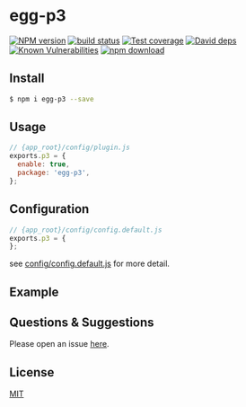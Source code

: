 # egg-p3

[![NPM version][npm-image]][npm-url]
[![build status][travis-image]][travis-url]
[![Test coverage][codecov-image]][codecov-url]
[![David deps][david-image]][david-url]
[![Known Vulnerabilities][snyk-image]][snyk-url]
[![npm download][download-image]][download-url]

[npm-image]: https://img.shields.io/npm/v/egg-p3.svg?style=flat-square
[npm-url]: https://npmjs.org/package/egg-p3
[travis-image]: https://img.shields.io/travis/eggjs/egg-p3.svg?style=flat-square
[travis-url]: https://travis-ci.org/eggjs/egg-p3
[codecov-image]: https://img.shields.io/codecov/c/github/eggjs/egg-p3.svg?style=flat-square
[codecov-url]: https://codecov.io/github/eggjs/egg-p3?branch=master
[david-image]: https://img.shields.io/david/eggjs/egg-p3.svg?style=flat-square
[david-url]: https://david-dm.org/eggjs/egg-p3
[snyk-image]: https://snyk.io/test/npm/egg-p3/badge.svg?style=flat-square
[snyk-url]: https://snyk.io/test/npm/egg-p3
[download-image]: https://img.shields.io/npm/dm/egg-p3.svg?style=flat-square
[download-url]: https://npmjs.org/package/egg-p3

<!--
Description here.
-->

## Install

```bash
$ npm i egg-p3 --save
```

## Usage

```js
// {app_root}/config/plugin.js
exports.p3 = {
  enable: true,
  package: 'egg-p3',
};
```

## Configuration

```js
// {app_root}/config/config.default.js
exports.p3 = {
};
```

see [config/config.default.js](config/config.default.js) for more detail.

## Example

<!-- example here -->

## Questions & Suggestions

Please open an issue [here](https://github.com/eggjs/egg/issues).

## License

[MIT](LICENSE)
